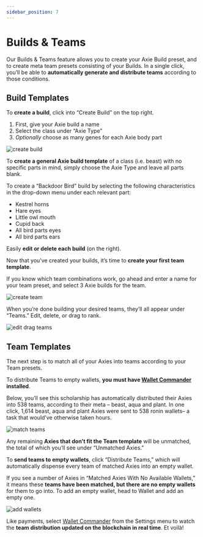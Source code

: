 ```yaml
---
sidebar_position: 7
---
```


# Builds & Teams

Our Builds & Teams feature allows you to create your Axie Build preset, and to create meta team presets consisting of your Builds. In a single click, you’ll be able to **automatically generate and distribute teams** according to those conditions.

## Build Templates
To **create a build**, click into “Create Build” on the top right.

1. First, give your Axie build a name
2. Select the class under “Axie Type”
3. _Optionally_ choose as many genes for each Axie body part


![create build](07_BuildsTeams_CreateBuilds.gif)


To **create a general Axie build template** of a class (i.e. beast) with no specific parts in mind, simply choose the Axie Type and leave all parts blank.

To create a “Backdoor Bird” build by selecting the following characteristics in the drop-down menu under each relevant part:

* Kestrel horns
* Hare eyes
* Little owl mouth
* Cupid back
* All bird parts eyes
* All bird parts ears

Easily **edit or delete each build** (on the right). 

Now that you’ve created your builds, it’s time to **create your first team template**.

If you know which team combinations work, go ahead and enter a name for your team preset, and select 3 Axie builds for the team.  

![create team](07_BuildsTeams_CreateTeams.gif)

When you’re done building your desired teams, they’ll all appear under “Teams.” Edit, delete, or drag to rank.

![edit drag teams](07_BuildsTeams_EditDragTeams.gif)


## Team Templates

The next step is to match all of your Axies into teams according to your Team presets.

To distribute Teams to empty wallets, **you must have [Wallet Commander](wallet-commander.md) installed**.

Below, you’ll see this scholarship has automatically distributed their Axies into 538 teams, according to their meta – beast, aqua and plant. In one click, 1,614 beast, aqua and plant Axies were sent to 538 ronin wallets– a task that would’ve otherwise taken hours.

![match teams](08_TeamMatching_Cabala.png)

Any remaining **Axies that don’t fit the Team template** will be unmatched, the total of which you’ll see under “Unmatched Axies.”

To **send teams to empty wallets**, click “Distribute Teams,” which will automatically dispense every team of matched Axies into an empty wallet.

If you see a number of Axies in “Matched Axies With No Available Wallets,” it means these **teams have been matched, but there are no empty wallets** for them to go into. To add an empty wallet, head to Wallet and add an empty one.

![add wallets](05_Wallets_Add_Wallet.gif)

Like payments, select [Wallet Commander](wallet-commander.md) from the Settings menu to watch the **team distribution updated on the blockchain in real time**. Et voilà!  
